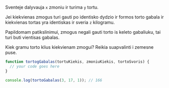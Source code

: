 Sventeje dalyvauja `x` zmoniu ir turima `y` tortu.

Jei kiekvienas zmogus turi gauti po identisko dydzio ir formos torto gabala ir kiekvienas tortas yra identiskas ir sveria `z` kilogramu.

Papildomam patikslinimui, zmogus negali gauti torto is keleto gabaliuku, tai turi buti vientisas gabalas.

Kiek gramu torto klius kiekvienam zmogui? Reikia suapvalinti i zemesne puse.

```js
function tortogGabalas(tortuKiekis, zmoniuKiekis, tortoSvoris) {
  // your code goes here
}

console.log(tortoGabalas(3, 17, 1)); // 166
```
